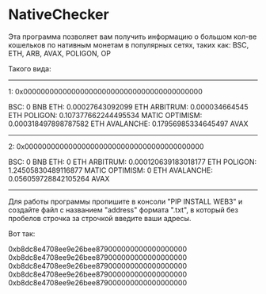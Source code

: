 # NativeChecker

Эта программа позволяет вам получить информацию о большом кол-ве кошельков по нативным монетам в популярных сетях, таких как: BSC, ETH, ARB, AVAX, POLIGON, OP

Такого вида:

________________________________________________________________________________________________________________________
1:                              0x00000000000000000000000000000000000000000

BSC: 0 BNB
ETH: 0.00027643092099 ETH
ARBITRUM: 0.000034664545 ETH
POLIGON: 0.107377662244495534 MATIC
OPTIMISM: 0.000318497898787582 ETH
AVALANCHE: 0.17956985334645497 AVAX
________________________________________________________________________________________________________________________
2:                              0x00000000000000000000000000000000000000000

BSC: 0 BNB
ETH: 0 ETH
ARBITRUM: 0.000120639183018177 ETH
POLIGON: 1.24505830489116877 MATIC
OPTIMISM: 0 ETH
AVALANCHE: 0.056059728842105264 AVAX
________________________________________________________________________________________________________________________

Для работы программы пропишите в консоли "PIP INSTALL WEB3" и создайте файл с названием "address" формата ".txt", в который без пробелов строчка за строчкой введите ваши адресы.

Вот так:

0xb8dc8e4708ee9e26bee879000000000000000000
0xb8dc8e4708ee9e26bee879000000000000000000
0xb8dc8e4708ee9e26bee879000000000000000000
0xb8dc8e4708ee9e26bee879000000000000000000
0xb8dc8e4708ee9e26bee879000000000000000000

